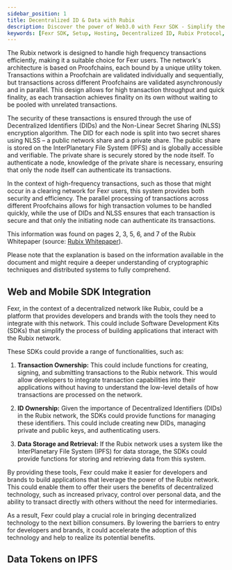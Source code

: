 ```yaml
---
sidebar_position: 1
title: Decentralized ID & Data with Rubix
description: Discover the power of Web3.0 with Fexr SDK - Simplify the process of decentralized identity creation, Club interactions, and enable fast, secure and efficient cross-chain transactions on the Rubix protocol.
keywords: [Fexr SDK, Setup, Hosting, Decentralized ID, Rubix Protocol, Cross-chain Transactions, Blockchain Integration, Club Interactions, Secure Transactions, Decentralized Hosting, Web3.0 Integration]
---
```


The Rubix network is designed to handle high frequency transactions efficiently, making it a suitable choice for Fexr users. The network's architecture is based on Proofchains, each bound by a unique utility token. Transactions within a Proofchain are validated individually and sequentially, but transactions across different Proofchains are validated asynchronously and in parallel. This design allows for high transaction throughput and quick finality, as each transaction achieves finality on its own without waiting to be pooled with unrelated transactions.

The security of these transactions is ensured through the use of Decentralized Identifiers (DIDs) and the Non-Linear Secret Sharing (NLSS) encryption algorithm. The DID for each node is split into two secret shares using NLSS – a public network share and a private share. The public share is stored on the InterPlanetary File System (IPFS) and is globally accessible and verifiable. The private share is securely stored by the node itself. To authenticate a node, knowledge of the private share is necessary, ensuring that only the node itself can authenticate its transactions.

In the context of high-frequency transactions, such as those that might occur in a clearing network for Fexr users, this system provides both security and efficiency. The parallel processing of transactions across different Proofchains allows for high transaction volumes to be handled quickly, while the use of DIDs and NLSS ensures that each transaction is secure and that only the initiating node can authenticate its transactions.

This information was found on pages 2, 3, 5, 6, and 7 of the Rubix Whitepaper (source: [Rubix Whitepaper](https://github.com/rubixchain/rubixnetwork/blob/master/RubiX_WhitePaper%20R1.8.pdf)).

Please note that the explanation is based on the information available in the document and might require a deeper understanding of cryptographic techniques and distributed systems to fully comprehend.

## Web and Mobile SDK Integration

Fexr, in the context of a decentralized network like Rubix, could be a platform that provides developers and brands with the tools they need to integrate with this network. This could include Software Development Kits (SDKs) that simplify the process of building applications that interact with the Rubix network.

These SDKs could provide a range of functionalities, such as:

1. **Transaction Ownership:** This could include functions for creating, signing, and submitting transactions to the Rubix network. This would allow developers to integrate transaction capabilities into their applications without having to understand the low-level details of how transactions are processed on the network.

2. **ID Ownership:** Given the importance of Decentralized Identifiers (DIDs) in the Rubix network, the SDKs could provide functions for managing these identifiers. This could include creating new DIDs, managing private and public keys, and authenticating users.

3. **Data Storage and Retrieval:** If the Rubix network uses a system like the InterPlanetary File System (IPFS) for data storage, the SDKs could provide functions for storing and retrieving data from this system.

By providing these tools, Fexr could make it easier for developers and brands to build applications that leverage the power of the Rubix network. This could enable them to offer their users the benefits of decentralized technology, such as increased privacy, control over personal data, and the ability to transact directly with others without the need for intermediaries.

As a result, Fexr could play a crucial role in bringing decentralized technology to the next billion consumers. By lowering the barriers to entry for developers and brands, it could accelerate the adoption of this technology and help to realize its potential benefits.

## Data Tokens on IPFS